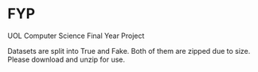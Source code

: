 # FYP
UOL Computer Science Final Year Project

Datasets are split into True and Fake. Both of them are zipped due to size. Please download and unzip for use.
